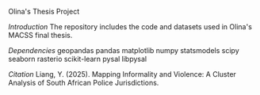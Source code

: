 Olina's Thesis Project

*Introduction*
The repository includes the code and datasets used in Olina's MACSS final thesis.

*Dependencies*
geopandas
pandas
matplotlib
numpy
statsmodels
scipy
seaborn
rasterio
scikit-learn
pysal
libpysal

*Citation*
Liang, Y. (2025). Mapping Informality and Violence: A Cluster Analysis of South African Police Jurisdictions.
